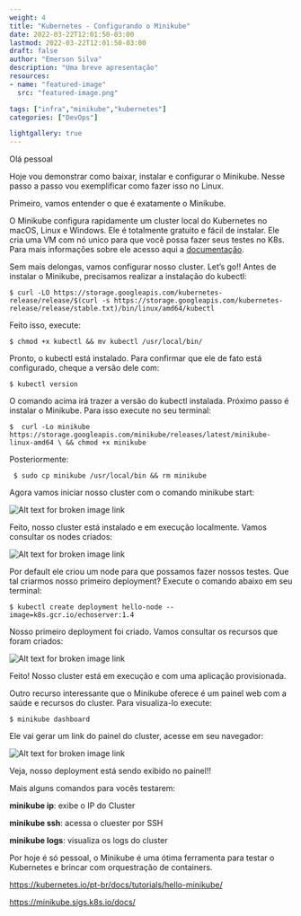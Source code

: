 ```yaml
---
weight: 4
title: "Kubernetes - Configurando o Minikube"
date: 2022-03-22T12:01:50-03:00
lastmod: 2022-03-22T12:01:50-03:00
draft: false
author: "Emerson Silva"
description: "Uma breve apresentação"
resources:
- name: "featured-image"
  src: "featured-image.png"

tags: ["infra","minikube","kubernetes"]
categories: ["DevOps"]

lightgallery: true
---
```


Olá pessoal

Hoje vou demonstrar como baixar, instalar e configurar o Minikube. Nesse passo a passo vou exemplificar como fazer isso no Linux.


Primeiro, vamos entender o que é exatamente o Minikube.


O Minikube configura rapidamente um cluster local do Kubernetes no macOS, Linux e Windows. Ele é totalmente gratuito e fácil de instalar. Ele cria uma VM com nó unico para que você possa fazer seus testes no K8s. Para mais informações sobre ele acesso aqui a [documentação](https://minikube.sigs.k8s.io/docs/).
 
Sem mais delongas, vamos configurar nosso cluster. Let’s go!!
Antes de instalar o Minikube, precisamos realizar a instalação do kubectl:


```$ curl -LO https://storage.googleapis.com/kubernetes-release/release/$(curl -s https://storage.googleapis.com/kubernetes-release/release/stable.txt)/bin/linux/amd64/kubectl```


Feito isso, execute:


```$ chmod +x kubectl && mv kubectl /usr/local/bin/```


Pronto, o kubectl está instalado. Para confirmar que ele de fato está configurado, cheque a versão dele com:


```$ kubectl version```

O comando acima irá trazer a versão do kubectl instalada.
Próximo passo é instalar o Minikube. Para isso execute no seu terminal:

``` $  curl -Lo minikube https://storage.googleapis.com/minikube/releases/latest/minikube-linux-amd64 \ && chmod +x minikube ```

Posteriormente:

``` $ sudo cp minikube /usr/local/bin && rm minikube```

Agora vamos iniciar nosso cluster com o comando minikube start:

![Alt text for broken image link](minikube-start.png)

Feito, nosso cluster está instalado e em execução localmente. Vamos consultar os nodes criados:

![Alt text for broken image link](minikube-nodes.png)

Por default ele criou um node para que possamos fazer nossos testes. Que tal criarmos nosso primeiro deployment? Execute o comando abaixo em seu terminal:

``` $ kubectl create deployment hello-node --image=k8s.gcr.io/echoserver:1.4 ```


Nosso primeiro deployment foi criado. Vamos consultar os recursos que foram criados:

![Alt text for broken image link](minikube-deploy.png)


Feito! Nosso cluster está em execução e com uma aplicação provisionada.


Outro recurso interessante que o Minikube oferece é um painel web com a saúde e recursos do cluster. Para visualiza-lo execute:


```$ minikube dashboard```

Ele vai gerar um link do painel do cluster, acesse em seu navegador:


![Alt text for broken image link](minikube-dashboard.png)



Veja, nosso deployment está sendo exibido no painel!!

Mais alguns comandos para vocês testarem:


**minikube ip**: exibe o IP do Cluster


**minikube ssh**: acessa o cluester por SSH


**minikube logs**: visualiza os logs do cluster


Por hoje é só pessoal, o Minikube é uma ótima ferramenta para testar o Kubernetes e brincar com orquestração de containers.


https://kubernetes.io/pt-br/docs/tutorials/hello-minikube/

https://minikube.sigs.k8s.io/docs/